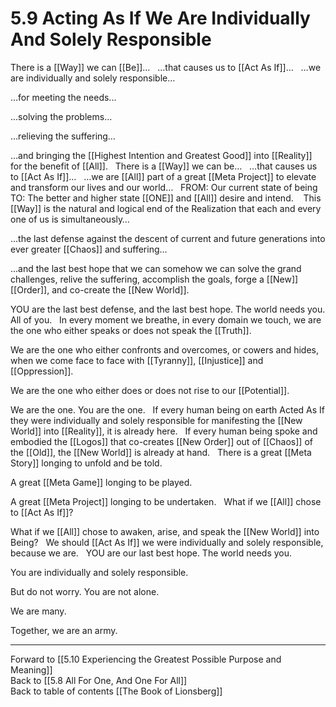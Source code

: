 # 5.9 Acting As If We Are Individually And Solely Responsible

There is a [[Way]] we can [[Be]]… 
 
…that causes us to [[Act As If]]… 
 
…we are individually and solely responsible…

…for meeting the needs...

...solving the problems…

…relieving the suffering…

…and bringing the [[Highest Intention and Greatest Good]] into [[Reality]] for the benefit of [[All]]. 
 
There is a [[Way]] we can be… 
 
…that causes us to [[Act As If]]…
 
…we are [[All]] part of a great [[Meta Project]] to elevate and transform our lives and our world…
 
FROM: Our current state of being
 
TO: The better and higher state [[ONE]] and [[All]] desire and intend. 
  
This [[Way]] is the natural and logical end of the Realization that each and every one of us is simultaneously…

…the last defense against the descent of current and future generations into ever greater [[Chaos]] and suffering…

…and the last best hope that we can somehow we can solve the grand challenges, relive the suffering, accomplish the goals, forge a [[New]] [[Order]], and co-create the [[New World]]. 

YOU are the last best defense, and the last best hope. The world needs you. All of you. 
 
In every moment we breathe, in every domain we touch, we are the one who either speaks or does not speak the [[Truth]]. 

We are the one who either confronts and overcomes, or cowers and hides, when we come face to face with [[Tyranny]], [[Injustice]] and [[Oppression]]. 

We are the one who either does or does not rise to our [[Potential]]. 

We are the one. You are the one. 
 
If every human being on earth Acted As If they were individually and solely responsible for manifesting the [[New World]] into [[Reality]], it is already here. 
 
If every human being spoke and embodied the [[Logos]] that co-creates [[New Order]] out of [[Chaos]] of the [[Old]], the [[New World]] is already at hand. 
 
There is a great [[Meta Story]] longing to unfold and be told. 

A great [[Meta Game]] longing to be played. 

A great [[Meta Project]] longing to be undertaken.
 
What if we [[All]] chose to [[Act As If]]? 

What if we [[All]] chose to awaken, arise, and speak the [[New World]] into Being? 
 
We should [[Act As If]] we were individually and solely responsible, because we are. 
 
YOU are our last best hope. The world needs you.

You are individually and solely responsible. 

But do not worry. You are not alone. 

We are many. 

Together, we are an army. 

___

Forward to [[5.10 Experiencing the Greatest Possible Purpose and Meaning]]      
Back to [[5.8 All For One, And One For All]]      
Back to table of contents [[The Book of Lionsberg]]  
